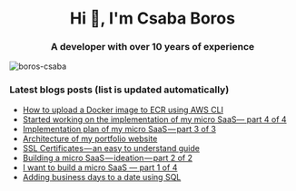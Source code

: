 <h1 align="center">Hi 👋, I'm Csaba Boros</h1>
<h3 align="center">A developer with over 10 years of experience</h3>

<p align="left"> <img src="https://komarev.com/ghpvc/?username=boros-csaba&label=Profile%20views&color=0e75b6&style=flat" alt="boros-csaba" /> </p>

### Latest blogs posts (list is updated automatically)
<!-- BLOG-POST-LIST:START -->
- [How to upload a Docker image to ECR using AWS CLI](https://medium.com/@boros.csaba94/how-to-upload-a-docker-image-to-ecr-using-aws-cli-f21a447214d1?source=rss-b41a5b726edf------2)
- [Started working on the implementation of my micro SaaS— part 4 of 4](https://medium.com/@boros.csaba94/started-working-on-the-implementation-of-my-micro-saas-part-4-of-4-540e49625a99?source=rss-b41a5b726edf------2)
- [Implementation plan of my micro SaaS — part 3 of 3](https://medium.com/@boros.csaba94/implementation-plan-of-my-micro-saas-part-3-of-3-bda3a6279cf6?source=rss-b41a5b726edf------2)
- [Architecture of my portfolio website](https://medium.com/@boros.csaba94/architecture-of-my-portfolio-website-a093ec3e7f57?source=rss-b41a5b726edf------2)
- [SSL Certificates — an easy to understand guide](https://medium.com/@boros.csaba94/ssl-certificates-an-easy-to-understand-guide-8da7aa1d54ee?source=rss-b41a5b726edf------2)
- [Building a micro SaaS — ideation — part 2 of 2](https://medium.com/@boros.csaba94/building-a-micro-saas-ideation-4d3e2ae13321?source=rss-b41a5b726edf------2)
- [I want to build a micro SaaS — part 1 of 4](https://medium.com/@boros.csaba94/i-want-to-build-a-micro-saas-998468a2e00c?source=rss-b41a5b726edf------2)
- [Adding business days to a date using SQL](https://medium.com/@boros.csaba94/adding-business-days-to-a-date-using-sql-43887ca6e22a?source=rss-b41a5b726edf------2)
<!-- BLOG-POST-LIST:END -->

<!--
**boros-csaba/boros-csaba** is a ✨ _special_ ✨ repository because its `README.md` (this file) appears on your GitHub profile.

Here are some ideas to get you started:

- 🔭 I’m currently working on ...
- 🌱 I’m currently learning ...
- 👯 I’m looking to collaborate on ...
- 🤔 I’m looking for help with ...
- 💬 Ask me about ...
- 📫 How to reach me: ...
- 😄 Pronouns: ...
- ⚡ Fun fact: ...
-->
